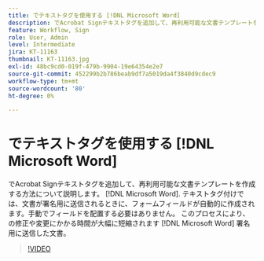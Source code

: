 ```yaml
---
title: でテキストタグを使用する [!DNL Microsoft Word]
description: でAcrobat Signテキストタグを追加して、再利用可能な文書テンプレートを作成する方法について説明します。 [!DNL Microsoft Word]
feature: Workflow, Sign
role: User, Admin
level: Intermediate
jira: KT-11163
thumbnail: KT-11163.jpg
exl-id: 48bc9cd0-019f-479b-9904-19e64354e2e7
source-git-commit: 452299b2b786beab9df7a5019da4f3840d9cdec9
workflow-type: tm+mt
source-wordcount: '80'
ht-degree: 0%

---
```


# でテキストタグを使用する [!DNL Microsoft Word]

でAcrobat Signテキストタグを追加して、再利用可能な文書テンプレートを作成する方法について説明します。 [!DNL Microsoft Word]. テキストタグ付けでは、文書が署名用に送信されるときに、フォームフィールドが自動的に作成されます。手動でフィールドを配置する必要はありません。 このプロセスにより、の修正や変更にかかる時間が大幅に短縮されます [!DNL Microsoft Word] 署名用に送信した文書。

>[!VIDEO](https://video.tv.adobe.com/v/3409482?quality=12&learn=on&hidetitle=true)
